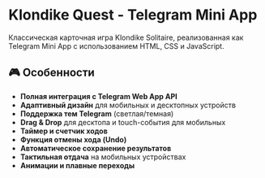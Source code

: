 # Klondike Quest - Telegram Mini App

Классическая карточная игра Klondike Solitaire, реализованная как Telegram Mini App с использованием HTML, CSS и JavaScript.

## 🎮 Особенности

- **Полная интеграция с Telegram Web App API**
- **Адаптивный дизайн** для мобильных и десктопных устройств
- **Поддержка тем Telegram** (светлая/темная)
- **Drag & Drop** для десктопа и touch-события для мобильных
- **Таймер и счетчик ходов**
- **Функция отмены хода (Undo)**
- **Автоматическое сохранение результатов**
- **Тактильная отдача** на мобильных устройствах
- **Анимации и плавные переходы**
